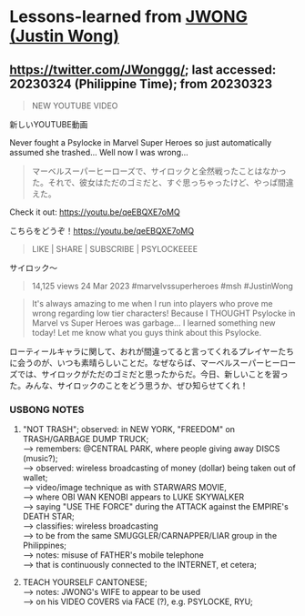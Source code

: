 # Lessons-learned from [JWONG (Justin Wong)](https://twitter.com/JWonggg?ref_src=twsrc%5Egoogle%7Ctwcamp%5Eserp%7Ctwgr%5Eauthor)

## https://twitter.com/JWonggg/; last accessed: 20230324 (Philippine Time); from 20230323

> NEW YOUTUBE VIDEO

新しいYOUTUBE動画

Never fought a Psylocke in Marvel Super Heroes so just automatically assumed she trashed... Well now I was wrong...

> マーベルスーパーヒーローズで、サイロックと全然戦ったことはなかった。それで、彼女はただのゴミだと、すぐ思っちゃったけど、やっぱ間違えた。

Check it out: https://youtu.be/qeEBQXE7oMQ

こちらをどうぞ！https://youtu.be/qeEBQXE7oMQ

> LIKE | SHARE | SUBSCRIBE | PSYLOCKEEEE

サイロック～

> 14,125 views  24 Mar 2023  #marvelvssuperheroes #msh #JustinWong

> It's always amazing to me when I run into players who prove me wrong regarding low tier characters! Because I THOUGHT Psylocke in Marvel vs Super Heroes was garbage... I learned something new today! Let me know what you guys think about this Psylocke.

ローティールキャラに関して、おれが間違ってると言ってくれるプレイヤーたちに会うのが、いつも素晴らしいことだ。なぜならば、マーベルスーパーヒーローズでは、サイロックがただのゴミだと思ったからだ。今日、新しいことを習った。みんな、サイロックのことをどう思うか、ぜひ知らせてくれ！

### USBONG NOTES

1) "NOT TRASH"; observed: in NEW YORK, "FREEDOM" on TRASH/GARBAGE DUMP TRUCK; <br/>
--> remembers: @CENTRAL PARK, where people giving away DISCS (music?); <br/>
--> observed: wireless broadcasting of money (dollar) being taken out of wallet; <br/>
--> video/image technique as with STARWARS MOVIE,<br/> 
--> where OBI WAN KENOBI appears to LUKE SKYWALKER<br/> 
--> saying "USE THE FORCE" during the ATTACK against the EMPIRE's DEATH STAR;<br/>
--> classifies: wireless broadcasting <br/>
--> to be from the same SMUGGLER/CARNAPPER/LIAR group in the Philippines; <br/>
--> notes: misuse of FATHER's mobile telephone<br/> 
--> that is continuously connected to the INTERNET, et cetera;

2) TEACH YOURSELF CANTONESE; <br/>
--> notes: JWONG's WIFE to appear to be used<br/> 
--> on his VIDEO COVERS via FACE (?), e.g. PSYLOCKE, RYU;


